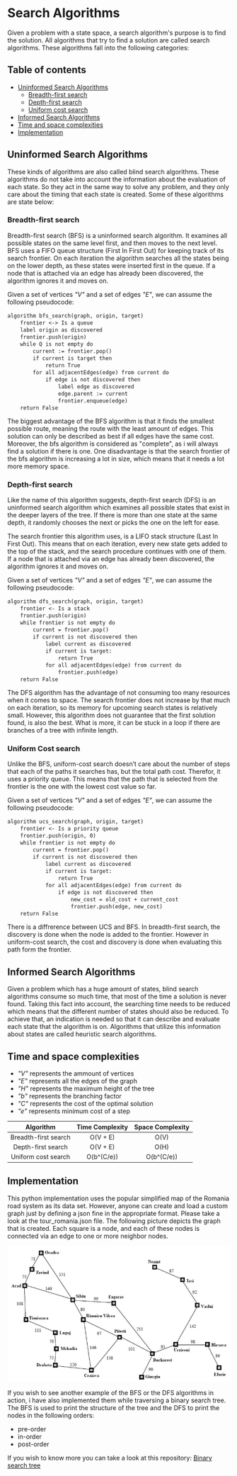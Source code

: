# Search Algorithms

Given a problem with a state space, a search algorithm's purpose is to find the solution. All algorithms that try to find a solution are called search algorithms. These algorithms fall into the following categories:

## Table of contents

* [Uninformed Search Algorithms](#uninformed-search-algorithms)
  * [Breadth-first search](#breadth-first-search)
  * [Depth-first search](#depth-first-search)
  * [Uniform cost search](#uniform-cost-search)
* [Informed Search Algorithms](#informed-search-algorithms)
* [Time and space complexities](#time-and-space-complexities)
* [Implementation](#implementation)

## Uninformed Search Algorithms

These kinds of algorithms are also called blind search algorithms. These algorithms do not take into account the information about the evaluation of each state. So they act in the same way to solve any problem, and they only care about the timing that each state is created. Some of these algorithms are state below:

### Breadth-first search

Breadth-first search (BFS) is a uninformed search algorithm. It examines all possible states on the same level first, and then moves to the next level. BFS uses a FIFO queue structure (First In First Out) for keeping track of its search frontier. On each iteration the algorithm searches all the states being on the lower depth, as these states were inserted first in the queue. If a node that is attached via an edge has already been discovered, the algorithm ignores it and moves on.

Given a set of vertices *"V"* and a set of edges *"E"*, we can assume the following pseudocode:

```Pseudocode
algorithm bfs_search(graph, origin, target)
    frontier <-> Is a queue
    label origin as discovered
    frontier.push(origin)
    while Q is not empty do
        current := frontier.pop()
        if current is target then
            return True
        for all adjacentEdges(edge) from current do
            if edge is not discovered then
                label edge as discovered
                edge.parent := current
                frontier.enqueue(edge)
    return False
```

The biggest advantage of the BFS algorithm is that it finds the smallest possible route, meaning the route with the least amount of edges. This solution can only be described as best if all edges have the same cost. Moreover, the bfs algorithm is considered as "complete", as i will always find a solution if there is one. One disadvantage is that the search frontier of the bfs algorithm is increasing a lot in size, which means that it needs a lot more memory space.

### Depth-first search

Like the name of this algorithm suggests, depth-first search (DFS) is an uninformed search algorithm which examines all possible states that exist in the deeper layers of the tree. If there is more than one state at the same depth, it randomly chooses the next or picks the one on the left for ease.

The search frontier this algorithm uses, is a LIFO stack structure (Last In First Out). This means that on each iteration, every new state gets added to the top of the stack, and the search procedure continues with one of them. If a node that is attached via an edge has already been discovered, the algorithm ignores it and moves on.

Given a set of vertices *"V"* and a set of edges *"E"*, we can assume the following pseudocode:

```Code
algorithm dfs_search(graph, origin, target)
    frontier <- Is a stack
    frontier.push(origin)
    while frontier is not empty do
        current = frontier.pop()
        if current is not discovered then
            label current as discovered
            if current is target:
                return True
            for all adjacentEdges(edge) from current do
                frontier.push(edge)
    return False
```

The DFS algorithm has the advantage of not consuming too many resources when it comes to space. The search frontier does not increase by that much on each iteration, so its memory for upcoming search states is relatively small. However, this algorithm does not guarantee that the first solution found, is also the best. What is more, it can be stuck in a loop if there are branches of a tree with infinite length.

### Uniform Cost search

Unlike the BFS, uniform-cost search doesn’t care about the number of steps that each of the paths it searches has, but the total path cost. Therefor, it uses a priority queue. This means that the path that is selected from the frontier is the one with the lowest cost value so far.

Given a set of vertices *"V"* and a set of edges *"E"*, we can assume the following pseudocode:

```Code
algorithm ucs_search(graph, origin, target)
    frontier <- Is a priority queue
    frontier.push(origin, 0)
    while frontier is not empty do
        current = frontier.pop()
        if current is not discovered then
            label current as discovered
            if current is target:
                return True
            for all adjacentEdges(edge) from current do
                if edge is not discovered then
                    new_cost = old_cost + current_cost
                    frontier.push(edge, new_cost)
    return False
```

There is a diffrerence between UCS and BFS. In breadth-first search, the discovery is done when the node is added to the frontier. However in uniform-cost search, the cost and discovery is done when evaluating this path form the frontier.

## Informed Search Algorithms

Given a problem which has a huge amount of states, blind search algorithms consume so much time, that most of the time a solution is never found. Taking this fact into account, the searching time needs to be reduced which means that the different number of states should also be reduced. To achieve that, an indication is needed so that it can describe and evaluate each state that the algorithm is on. Algorithms that utilize this information about states are called heuristic search algorithms.

## Time and space complexities

* *"V"* represents the ammount of vertices
* *"E"* represents all the edges of the graph
* *"H"* represents the maximum height of the tree
* *"b"* represents the branching factor
* *"C"* represents the cost of the optimal solution
* *"e"* represents minimum cost of a step

|        Algorithm        |  Time Complexity  | Space Complexity |
|   :-----------------:   | :---------------: | :--------------: |
|  Breadth-first search   |     O(V + E)      |       O(V)       |
|   Depth-first search    |     O(V + E)      |       O(H)       |
|   Uniform cost search   |    O(b^(C/e))     |    O(b^(C/e))    |

## Implementation

This python implementation uses the popular simplified map of the Romania road system as its data set. However, anyone can create and load a custom graph just by defining a json fine in the appropriate format. Please take a look at the tour_romania.json file. The following picture depicts the graph that is created. Each square is a node, and each of these nodes is connected via an edge to one or more neighbor nodes.

![graph-example](/images/romanianmap.jpg)

If you wish to see another example of the BFS or the DFS algorithms in action, i have also implemented them while traversing a binary search tree. The BFS is used to print the structure of the tree and the DFS to print the nodes in the following orders:

* pre-order
* in-order
* post-order

If you wish to know more you can take a look at this repository:
[Binary search tree](https://github.com/sotostzam/data-structures-and-algorithms)
